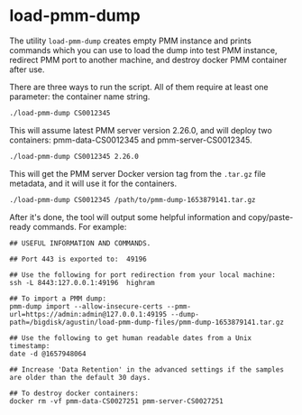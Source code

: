 # load-pmm-dump

The utility `load-pmm-dump` creates empty PMM instance and prints commands which you can use to load the dump into test PMM instance, redirect PMM port to another machine, and destroy docker PMM container after use.

There are three ways to run the script. All of them require at least one parameter: the container name string.

``` {.bash data-prompt="$" }
./load-pmm-dump CS0012345
```

This will assume latest PMM server version 2.26.0, and will deploy two containers: pmm-data-CS0012345 and pmm-server-CS0012345.

``` {.bash data-prompt="$" }
./load-pmm-dump CS0012345 2.26.0
```

This will get the PMM server Docker version tag from the `.tar.gz` file metadata, and it will use it for the containers.

``` {.bash data-prompt="$" }
./load-pmm-dump CS0012345 /path/to/pmm-dump-1653879141.tar.gz
```

After it's done, the tool will output some helpful information and copy/paste-ready commands. For example:

```
## USEFUL INFORMATION AND COMMANDS.

## Port 443 is exported to:  49196

## Use the following for port redirection from your local machine:
ssh -L 8443:127.0.0.1:49196  highram

## To import a PMM dump:
pmm-dump import --allow-insecure-certs --pmm-url=https://admin:admin@127.0.0.1:49195 --dump-path=/bigdisk/agustin/load-pmm-dump-files/pmm-dump-1653879141.tar.gz

## Use the following to get human readable dates from a Unix timestamp:
date -d @1657948064

## Increase 'Data Retention' in the advanced settings if the samples are older than the default 30 days.

## To destroy docker containers:
docker rm -vf pmm-data-CS0027251 pmm-server-CS0027251
```
